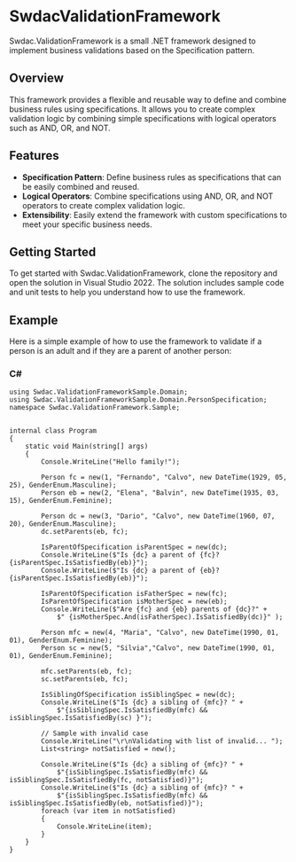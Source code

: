 # SwdacValidationFramework

Swdac.ValidationFramework is a small .NET framework designed to implement business validations based on the Specification pattern.

## Overview

This framework provides a flexible and reusable way to define and combine business rules using specifications. It allows you to create complex validation logic by combining simple specifications with logical operators such as AND, OR, and NOT.

## Features

- **Specification Pattern**: Define business rules as specifications that can be easily combined and reused.
- **Logical Operators**: Combine specifications using AND, OR, and NOT operators to create complex validation logic.
- **Extensibility**: Easily extend the framework with custom specifications to meet your specific business needs.

## Getting Started

To get started with Swdac.ValidationFramework, clone the repository and open the solution in Visual Studio 2022. The solution includes sample code and unit tests to help you understand how to use the framework.

## Example

Here is a simple example of how to use the framework to validate if a person is an adult and if they are a parent of another person:

### C#
    using Swdac.ValidationFrameworkSample.Domain;
    using Swdac.ValidationFrameworkSample.Domain.PersonSpecification;
    namespace Swdac.ValidationFramework.Sample;


    internal class Program
    {
        static void Main(string[] args)
        {
            Console.WriteLine("Hello family!");

            Person fc = new(1, "Fernando", "Calvo", new DateTime(1929, 05, 25), GenderEnum.Masculine);
            Person eb = new(2, "Elena", "Balvin", new DateTime(1935, 03, 15), GenderEnum.Feminine);

            Person dc = new(3, "Dario", "Calvo", new DateTime(1960, 07, 20), GenderEnum.Masculine);
            dc.setParents(eb, fc);

            IsParentOfSpecification isParentSpec = new(dc);
            Console.WriteLine($"Is {dc} a parent of {fc}? {isParentSpec.IsSatisfiedBy(eb)}");
            Console.WriteLine($"Is {dc} a parent of {eb}? {isParentSpec.IsSatisfiedBy(eb)}");

            IsParentOfSpecification isFatherSpec = new(fc);
            IsParentOfSpecification isMotherSpec = new(eb);
            Console.WriteLine($"Are {fc} and {eb} parents of {dc}?" +
                $" {isMotherSpec.And(isFatherSpec).IsSatisfiedBy(dc)}" );

            Person mfc = new(4, "Maria", "Calvo", new DateTime(1990, 01, 01), GenderEnum.Feminine);
            Person sc = new(5, "Silvia","Calvo", new DateTime(1990, 01, 01), GenderEnum.Feminine);

            mfc.setParents(eb, fc);
            sc.setParents(eb, fc);

            IsSiblingOfSpecification isSiblingSpec = new(dc);
            Console.WriteLine($"Is {dc} a sibling of {mfc}? " +
                $"{isSiblingSpec.IsSatisfiedBy(mfc) && isSiblingSpec.IsSatisfiedBy(sc) }");

            // Sample with invalid case
            Console.WriteLine("\r\nValidating with list of invalid... ");
            List<string> notSatisfied = new();

            Console.WriteLine($"Is {dc} a sibling of {mfc}? " +
                $"{isSiblingSpec.IsSatisfiedBy(mfc) && isSiblingSpec.IsSatisfiedBy(fc, notSatisfied)}");
            Console.WriteLine($"Is {dc} a sibling of {mfc}? " +
                $"{isSiblingSpec.IsSatisfiedBy(mfc) && isSiblingSpec.IsSatisfiedBy(eb, notSatisfied)}");
            foreach (var item in notSatisfied)
            {
                Console.WriteLine(item);
            }
        }
    }





